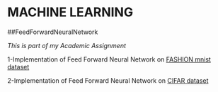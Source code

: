 # MACHINE LEARNING
##FeedForwardNeuralNetwork


*This is part of my Academic Assignment*

1-Implementation of Feed Forward Neural Network on [FASHION mnist dataset](https://github.com/Richa2310/FeedForwardNeuralNetwork/blob/main/FFNN_FashionMnist%20(2).ipynb)


2-Implementation of Feed Forward Neural Network on [CIFAR dataset](https://github.com/Richa2310/FeedForwardNeuralNetwork/blob/main/FFNN_CIFAR%20(3).ipynb)
